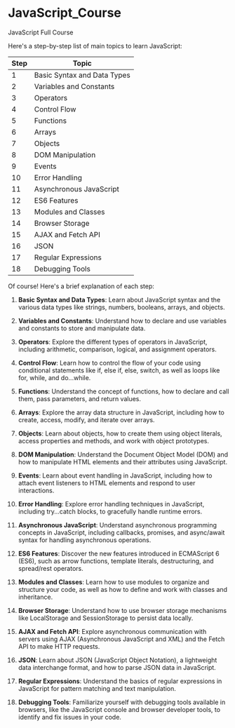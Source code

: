 # JavaScript_Course
JavaScript Full Course

Here's a step-by-step list of main topics to learn JavaScript:

| Step | Topic                    |
|------|--------------------------|
| 1    | Basic Syntax and Data Types |
| 2    | Variables and Constants  |
| 3    | Operators                |
| 4    | Control Flow             |
| 5    | Functions                |
| 6    | Arrays                   |
| 7    | Objects                  |
| 8    | DOM Manipulation         |
| 9    | Events                   |
| 10   | Error Handling           |
| 11   | Asynchronous JavaScript |
| 12   | ES6 Features             |
| 13   | Modules and Classes      |
| 14   | Browser Storage          |
| 15   | AJAX and Fetch API       |
| 16   | JSON                     |
| 17   | Regular Expressions      |
| 18   | Debugging Tools          |

Of course! Here's a brief explanation of each step:

1. **Basic Syntax and Data Types**: Learn about JavaScript syntax and the various data types like strings, numbers, booleans, arrays, and objects.

2. **Variables and Constants**: Understand how to declare and use variables and constants to store and manipulate data.

3. **Operators**: Explore the different types of operators in JavaScript, including arithmetic, comparison, logical, and assignment operators.

4. **Control Flow**: Learn how to control the flow of your code using conditional statements like if, else if, else, switch, as well as loops like for, while, and do...while.

5. **Functions**: Understand the concept of functions, how to declare and call them, pass parameters, and return values.

6. **Arrays**: Explore the array data structure in JavaScript, including how to create, access, modify, and iterate over arrays.

7. **Objects**: Learn about objects, how to create them using object literals, access properties and methods, and work with object prototypes.

8. **DOM Manipulation**: Understand the Document Object Model (DOM) and how to manipulate HTML elements and their attributes using JavaScript.

9. **Events**: Learn about event handling in JavaScript, including how to attach event listeners to HTML elements and respond to user interactions.

10. **Error Handling**: Explore error handling techniques in JavaScript, including try...catch blocks, to gracefully handle runtime errors.

11. **Asynchronous JavaScript**: Understand asynchronous programming concepts in JavaScript, including callbacks, promises, and async/await syntax for handling asynchronous operations.

12. **ES6 Features**: Discover the new features introduced in ECMAScript 6 (ES6), such as arrow functions, template literals, destructuring, and spread/rest operators.

13. **Modules and Classes**: Learn how to use modules to organize and structure your code, as well as how to define and work with classes and inheritance.

14. **Browser Storage**: Understand how to use browser storage mechanisms like LocalStorage and SessionStorage to persist data locally.

15. **AJAX and Fetch API**: Explore asynchronous communication with servers using AJAX (Asynchronous JavaScript and XML) and the Fetch API to make HTTP requests.

16. **JSON**: Learn about JSON (JavaScript Object Notation), a lightweight data interchange format, and how to parse JSON data in JavaScript.

17. **Regular Expressions**: Understand the basics of regular expressions in JavaScript for pattern matching and text manipulation.

18. **Debugging Tools**: Familiarize yourself with debugging tools available in browsers, like the JavaScript console and browser developer tools, to identify and fix issues in your code.

